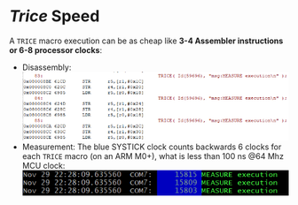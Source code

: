 # *Trice* Speed

 A `TRICE` macro execution can be as cheap like **3-4 Assembler instructions or 6-8 processor clocks**:

- Disassembly: ![./README.media/MEASURE_executionCode.PNG](./README.media/MEASURE_executionCode.PNG)
- Measurement: The blue SYSTICK clock counts backwards 6 clocks for each `TRICE` macro (on an ARM M0+), what is less than 100 ns @64 Mhz MCU clock: ![./README.media/MEASURE_executionClocks.PNG](./README.media/MEASURE_executionClocks.PNG)

